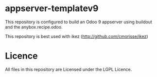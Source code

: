 # appserver-templatev9

This repository is configured to build an Odoo 9 appserver using buildout and the anybox.recipe.odoo.

This repository is best used with ikez (http://github.com/cmorisse/ikez)

# Licence
All files in this repository are Licensed under the LGPL Licence.